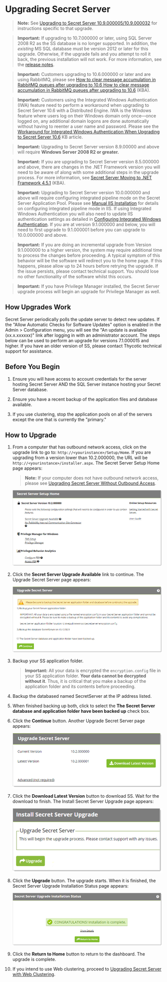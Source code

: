 [title]: # (Upgrading Secret Server)
[tags]: # (Setup, Upgrade)
[priority]: # (1000)

# Upgrading Secret Server

> **Note:**  See [Upgrading to Secret Server 10.9.000005/10.9.000032](../upgrading-secret-server-10.9.000005/index.md) for instructions specific to that upgrade.

> **Important:** If upgrading to 10.7.000000 or later, using SQL Server 2008 R2 as the SS database is no longer supported.  In addition, the *existing* MS SQL database must be version 2012 or later for this upgrade. Otherwise, if the upgrade fails and you attempt to roll it back, the previous installation will not work. For more information, see the [release notes](../../../release-notes/index.md).

> **Important:** Customers upgrading to 10.6.000000 or later and are using RabbitMQ, please see [How to clear message accumulation in RabbitMQ queues after upgrading to 10.6](https://thycotic.force.com/support/s/article/How-to-clear-message-accumulation-in-RabbitMQ-queues-after-upgrading-to-10-6)[ How to clear message accumulation in RabbitMQ queues after upgrading to 10.6](https://thycotic.force.com/support/s/article/How-to-clear-message-accumulation-in-RabbitMQ-queues-after-upgrading-to-10-6) (KBA).

> **Important:** Customers using the Integrated Windows Authentication (IWA) feature  need to perform a workaround when upgrading to Secret Server 10.6 with a Distributed Engine. IWA is the Windows feature where users log on their Windows domain only once—once logged on, any additional domain logons  are done automatically without having to reenter a user name and  password. Please see the [Workaround for Integrated Windows Authentication When Upgrading to Secret Server 10.6](https://thycotic.force.com/support/s/article/SS-CFG-EXT-Workaround-IWA-10-6) KB article.

> **Important:** Upgrading to Secret Server version 8.9.00000 and above will require **Windows Server 2008 R2 or greater.**

> **Important:** If you are upgrading to Secret Server version 8.5.000000 and above, there  are changes in the .NET Framework version you will need to be aware of  along with some additional steps in the upgrade process. For more  information, see [Secret Server Moving to .NET Framework 4.5.1](https://thycotic.force.com/support/s/article/Secret-Server-Moving-to-NET-Framework-4-5-1) (KBA).

> **Important:** Upgrading to Secret Server version 10.0.000000 and above will require configuring integrated pipeline mode on the Secret Server Application Pool. Please  see [Manual IIS Installation](http://updates.thycotic.net/link.ashx?IisPiplineIntegratedKnowledgeBase) for details on configuring integrated pipeline mode in IIS. If using  Integrated Windows Authentication you will also need to update IIS  authentication settings as detailed in [Configuring Integrated Windows Authentication](../../../authentication/integrated-windows-authentication/configuring-iwa/index.md). If you are at version 9.1.000000 and below, you will need to first  upgrade to 9.1.000001 before you can upgrade to 10.0.000000 and above.

> **Important:** If you are doing an incremental upgrade from Version 9.1.000000 to a  higher version, the system may require additional time to process the  changes before proceeding. A typical symptom of this behavior will be  the software will redirect you to the home page. If this happens, please allow up to 24 hours before retrying the upgrade. If the issue  persists, please contact technical support. You should lose no other  functionality of the software whilst this occurs.

> **Important:** If you have Privilege Manager installed, the  Secret Server upgrade process will begin an upgrade for Privilege  Manager as well.

## How Upgrades Work

Secret Server periodically polls the update server to detect new updates. If the "Allow Automatic Checks for Software Updates" option is enabled in the Admin \> Configuration menu, you will see the "An update is available (xx.x.xxxxxx)" link after logging in with an administrator account.  The steps below can be used to  perform an upgrade for versions 7.1.000015 and higher. If you have an  older version of SS, please contact Thycotic technical  support for assistance.

## Before You Begin

1. Ensure you will have access to account credentials for the server  hosting Secret Server AND the SQL Server instance hosting your Secret  Server database.

1. Ensure you have a recent backup of the application files and database available.

3. If you use clustering, stop the application pools on all of the servers except the one that is currently the "primary."

## How to Upgrade

1. From a computer that has outbound network access, click on the upgrade link to go to: `http://<yourinstance>/Setup/Home`. If you are upgrading from a version lower than 10.2.000000, the URL will be `http://<yourinstance>/installer.aspx`.  The Secret Server Setup Home page appears:

   > **Note:** If your computer does not have outbound network access, please see [Upgrading Secret Server Without Outbound Access](../upgrading-without-outbound-access/index.md).

    ![image-20201022114317184](images/image-20201022114317184.png)

1. Click the **Secret Server Upgrade Available** link to continue. The Upgrade Secret Server page appears:
 
   ![image-20201022114519712](images/image-20201022114519712.png)
 
1. Backup your SS application folder.
 
   > **Important:** All your data is encrypted the `encryption.config` file in your SS application folder. **Your data cannot be decrypted without it**. Thus, it is critical that you make a backup of the application folder and its contents before proceeding.
 
1. Backup the databased named SecretServer at the IP address listed.
 
1. When finished backing up both, click to select the **The Secret Server database and application folder have been backed up** check box.
 
1. Click the **Continue** button. Another Upgrade Secret Server page appears:
 
   ![image-20201022115812500](images/image-20201022115812500.png)
 
1. Click the **Download Latest Version** button to download SS. Wait for the download to finish. The Install Secret Server Upgrade page appears:
 
   ![image-20201022120310205](images/image-20201022120310205.png)
 
1. Click the **Upgrade** button. The upgrade starts. When it is finished, the Secret Server Upgrade Installation Status page appears:
 
   ![image-20201022120521782](images/image-20201022120521782.png)
 
1. Click the **Return to Home** button to return to the dashboard. The upgrade is complete.
 
1. If you intend to use Web clustering, proceed to [Upgrading Secret Server with Web Clustering](../upgrading-with-web-clustering/index.md).
